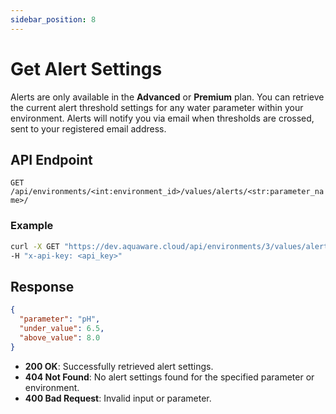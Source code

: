 ```yaml
---
sidebar_position: 8
---
```


# Get Alert Settings

Alerts are only available in the **Advanced** or **Premium** plan. You can retrieve the current alert threshold settings for any water parameter within your environment. Alerts will notify you via email when thresholds are crossed, sent to your registered email address.

## API Endpoint

`GET /api/environments/<int:environment_id>/values/alerts/<str:parameter_name>/`

### Example

```bash
curl -X GET "https://dev.aquaware.cloud/api/environments/3/values/alerts/pH/" \
-H "x-api-key: <api_key>"
```

## Response

```json
{
  "parameter": "pH",
  "under_value": 6.5,
  "above_value": 8.0
}
```

- **200 OK**: Successfully retrieved alert settings.
- **404 Not Found**: No alert settings found for the specified parameter or environment.
- **400 Bad Request**: Invalid input or parameter.
